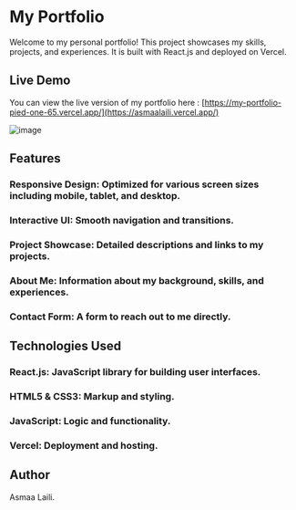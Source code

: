 # My Portfolio

Welcome to my personal portfolio! This project showcases my skills, projects, and experiences. It is built with React.js and deployed on Vercel.


## Live Demo
You can view the live version of my portfolio here : [https://my-portfolio-pied-one-65.vercel.app/](https://asmaalaili.vercel.app/)

![image](https://github.com/A-laili/My-Portfolio/assets/147451080/15a979a8-ee8e-4cf0-bc69-c78a312b4b2c)


## Features
### Responsive Design: Optimized for various screen sizes including mobile, tablet, and desktop.
### Interactive UI: Smooth navigation and transitions.
### Project Showcase: Detailed descriptions and links to my projects.
### About Me: Information about my background, skills, and experiences.
### Contact Form: A form to reach out to me directly.


## Technologies Used

### React.js: JavaScript library for building user interfaces.
### HTML5 & CSS3: Markup and styling.
### JavaScript: Logic and functionality.
### Vercel: Deployment and hosting.



## Author
Asmaa Laili.
